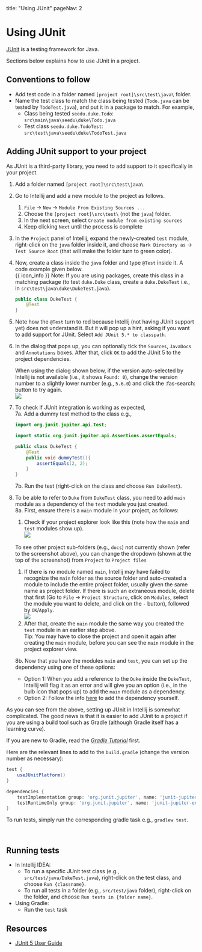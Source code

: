 <frontmatter>
  title: "Using JUnit"
  pageNav: 2
</frontmatter>

# Using JUnit

<div class="lead">

[JUnit](https://junit.org/junit5/) is a testing framework for Java.
</div>

Sections below explains how to use JUnit in a project.

<!-- --------------------------------------------------------------------------------------------------------- -->

## Conventions to follow

* Add test code in a folder named `[project root]\src\test\java\` folder.
* Name the test class to match the class being tested (`Todo.java` can be tested by `TodoTest.java`), and put it in a package to match. For example, 
  * Class being tested `seedu.duke.Todo`: `src\main\java\seedu\duke\Todo.java`
  * Test class `seedu.duke.TodoTest`: `src\test\java\seedu\duke\TodoTest.java`

<!-- --------------------------------------------------------------------------------------------------------- -->

## Adding JUnit support to your project

As JUnit is a third-party library, you need to add support to it specifically in your project.

<tabs> 
  <tab header="In Intellij, without Gradle">

1. Add a folder named `[project root]\src\test\java\`
1. Go to Intellij and add a new module to the project as follows.
   1. `File` → `New` → `Module From Existing Sources ...`
   1. Choose the `[project root]\src\test\` (not the `java`) folder.
   1. In the next screen, select `Create module from existing sources`
   1. Keep clicking `Next` until the process is complete
1. In the `Project` panel of Intellij, expand the newly-created `test` module, right-click on the `java` folder inside it, and choose `Mark Directory as` → `Test Source Root` (that will make the folder turn to green color).
1. Now, create a class inside the `java` folder and type `@Test` inside it. A code example given below.<br>
   {{ icon_info }} Note: If you are using packages, create this class in a matching package (to test `duke.Duke` class, create a `duke.DukeTest` i.e., in `src\test\java\duke\DukeTest.java`).
   ```java
   public class DukeTest {
       @Test
   }
   ```
1. Note how the `@Test` turn to red because Intellij (not having JUnit support yet) does not understand it. But it will pop up a hint, asking if you want to add support for JUnit. Select `Add JUnit 5.* to classpath`.
1. In the dialog that pops up, you can optionally tick the `Sources`, `JavaDocs` and `Annotations` boxes. After that, click `OK` to add the JUnit 5 to the project dependencies.<br>
   <box type="info" seamless>

   When using the dialog shown below, if the version auto-selected by Intellij is not available (i.e., it shows `Found: 0`), change the version number to a slightly lower number (e.g., `5.6.0`) and click the :fas-search: button to try again.<br>
   <img src="images/junit/downloadJunitDialog.png"/>
   </box>
1. To check if JUnit integration is working as expected,<br>
   7a\. Add a dummy test method to the class e.g.,
      ```java
      import org.junit.jupiter.api.Test;
      
      import static org.junit.jupiter.api.Assertions.assertEquals;
      
      public class DukeTest {
          @Test
          public void dummyTest(){
              assertEquals(2, 2);
          }
      }
      ```
   7b\. Run the test (right-click on the class and choose `Run DukeTest`).
1. To be able to refer to `Duke` from `DukeTest` class, you need to add `main` module as a dependency of the `test` module you just created.<br>
   8a\. First, ensure there is a `main` module in your project, as follows:
      1. Check if your project explorer look like this (note how the `main` and `test` modules show up).<br>
      <img src="images/junit/modulesMainAndTest.png" /><br>
   <box type="tip" seamless>

   To see other project sub-folders (e.g., `docs`) not currently shown (refer to the screenshot above), you can change the dropdown (shown at the top of the screenshot) from `Project` to `Project files`
   </box>

      1. If there is no module named `main`, Intellij may have failed to recognize the `main` folder as the source folder and auto-created a module to include the entire project folder, usually given the same name as project folder. If there is such an extraneous module, delete that first (Go to `File` -> `Project Structure`,  click on `Modules`, select the module you want to delete, and click on the `-` button), followed by `OK`/`Apply`.<br>
        <img src="images/junit/removeModule.png" />
      1. After that, create the `main` module the same way you created the `test` module in an earlier step above.<br>
         Tip: You may have to close the project and open it again after creating the `main` module, before you can see the `main` module in the project explorer view.

   8b\. Now that you have the modules `main` and `test`, you can set up the dependency using one of these options:
      * Option 1: When you add a reference to the `Duke` inside the `DukeTest`, Intellij will flag it as an error and will give you an option (i.e., in the bulb icon that pops up) to add the `main` module as a dependency.<br>
      * Option 2: Follow the info [here](https://www.jetbrains.com/help/idea/working-with-module-dependencies.html) to add the dependency yourself.

<box type="info" seamless>

As you can see from the above, setting up JUnit in Intellij is somewhat complicated. The good news is that it is easier to add JUnit to a project if you are using a build tool such as Gradle (although Gradle itself has a learning curve).
</box>
  </tab>
  <tab header="With Gradle">

If you are new to Gradle, read the [_Gradle Tutorial_](gradle.html) first.

Here are the relevant lines to add to the `build.gradle` (change the version number as necessary):

```groovy {highlight-lines="2, 6-7", heading="buidl.gradle"}
test {
    useJUnitPlatform()
}

dependencies {
    testImplementation group: 'org.junit.jupiter', name: 'junit-jupiter-api', version: '5.5.0'
    testRuntimeOnly group: 'org.junit.jupiter', name: 'junit-jupiter-engine', version: '5.5.0'
}
```

To run tests, simply run the corresponding gradle task e.g., `gradlew test`.

</tab>
</tabs>

<br>

<!-- --------------------------------------------------------------------------------------------------------- -->

## Running tests

* In Intellij IDEA:
  * To run a specific JUnit test class (e.g., `src/test/java/DukeTest.java`), right-click on the test class, and choose `Run {classname}`.
  * To run all tests in a folder (e.g., `src/test/java` folder), right-click on the folder, and choose `Run tests in {folder name}`.
 * Using Gradle:
   * Run the `test` task

<!-- --------------------------------------------------------------------------------------------------------- -->

## Resources

* [JUnit 5 User Guide](https://junit.org/junit5/docs/current/user-guide/)
